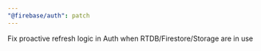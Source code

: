 ```yaml
---
"@firebase/auth": patch
---
```


Fix proactive refresh logic in Auth when RTDB/Firestore/Storage are in use
